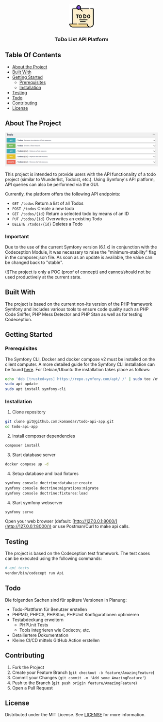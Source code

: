 <br/>
<p align="center">
  <a href="https://github.com/komandar/todo-api-app">
    <img src=".github/images/todo-list.png" alt="ToDo List Icon" width="80" height="80">
  </a>

  <h3 align="center">ToDo List API Platform</h3>
</p>

## Table Of Contents

* [About the Project](#about-the-project)
* [Built With](#built-with)
* [Getting Started](#getting-started)
    * [Prerequisites](#prerequisites)
    * [Installation](#installation)
* [Testing](#testing)
* [Todo](#todo)
* [Contributing](#contributing)
* [License](#license)

## About The Project

![Screen Shot](.github/images/screenshot.png)

This project is intended to provide users with the API functionality of a todo project (similar to Wunderlist, Todoist, etc.). Using Symfony's API platform, API queries can also be performed via the GUI.

Currently, the platform offers the following API endpoints:

* `GET /todos` Return a list of all Todos
* `POST /todos` Create a new todo
* `GET /todos/{id}` Return a selected todo by means of an ID
* `PUT /todos/{id}` Overwrites an existing Todo
* `DELETE /todos/{id}` Deletes a Todo

### Important

Due to the use of the current Symfony version (6.1.x) in conjunction with the Codeception Module, it was necessary to raise the "minimum-stability" flag in the composer.json file. As soon as an update is available, the value can be changed back to "stable".

(!)The project is only a POC (proof of concept) and cannot/should not be used productively at the current state.

## Built With

The project is based on the current non-lts version of the PHP framework Symfony and includes various tools to ensure code quality such as PHP Code Sniffer, PHP Mess Detector and PHP Stan as well as for testing Codeception.

## Getting Started

### Prerequisites

The Symfony CLI, Docker and docker compose v2 must be installed on the client computer.
A more detailed guide for the Symfony CLI installation can be found [here](https://symfony.com/download). For Debian/Ubuntu the installation takes place as follows:

```sh
echo 'deb [trusted=yes] https://repo.symfony.com/apt/ /' | sudo tee /etc/apt/sources.list.d/symfony-cli.list
sudo apt update
sudo apt install symfony-cli
```

### Installation

1. Clone repository

```sh
git clone git@github.com:komandar/todo-api-app.git
cd todo-api-app
```

2. Install composer dependencies

```sh
composer install
```

3. Start database server

```sh
docker compose up -d
```

4. Setup database and load fixtures

```sh
symfony console doctrine:database:create
symfony console doctrine:migrations:migrate
symfony console doctrine:fixtures:load
```

4. Start symfony webserver

```sh
symfony serve
```

Open your web browser (default: [http://127.0.0.1:8000/](http://127.0.0.1:8000/)) or use Postman/Curl to make api calls.

## Testing

The project is based on the Codeception test framework. The test cases can be executed using the following commands:

```sh
# api tests
vendor/bin/codecept run Api
```

## Todo

Die folgenden Sachen sind für spätere Versionen in Planung:

* Todo-Plattform für Benutzer erstellen
* PHPMD, PHPCS, PHPStan, PHPUnit Konfigurationen optimieren
* Testabdeckung erweitern
  * PHPUnit Tests
  * Tools integrieren wie Codecov, etc.
* Detailiertere Dokumentation
* Kleine CI/CD mittels GitHub Action erstellen

## Contributing

1. Fork the Project
2. Create your Feature Branch (`git checkout -b feature/AmazingFeature`)
3. Commit your Changes (`git commit -m 'Add some AmazingFeature'`)
4. Push to the Branch (`git push origin feature/AmazingFeature`)
5. Open a Pull Request

## License

Distributed under the MIT License. See [LICENSE](https://github.com/komandar/todo-api-app/blob/main/LICENSE.md) for more information.
